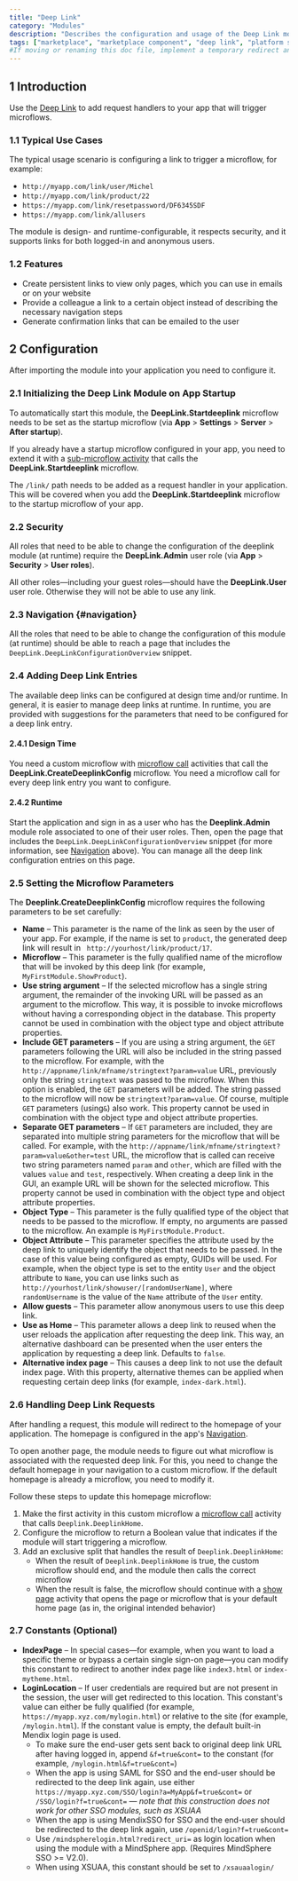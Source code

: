 ```yaml
---
title: "Deep Link"
category: "Modules"
description: "Describes the configuration and usage of the Deep Link module, which is available in the Mendix Marketplace."
tags: ["marketplace", "marketplace component", "deep link", "platform support"]
#If moving or renaming this doc file, implement a temporary redirect and let the respective team know they should update the URL in the product. See Mapping to Products for more details.
---
```


## 1 Introduction

Use the [Deep Link](https://marketplace.mendix.com/link/component/43/) to add request handlers to your app that will trigger microflows.

### 1.1 Typical Use Cases

The typical usage scenario is configuring a link to trigger a microflow, for example: 

* `http://myapp.com/link/user/Michel`
* `http://myapp.com/link/product/22`
* `https://myapp.com/link/resetpassword/DF6345SDF`
* `https://myapp.com/link/allusers`

The module is design- and runtime-configurable, it respects security, and it supports links for both logged-in and anonymous users.

### 1.2 Features

* Create persistent links to view only pages, which you can use in emails or on your website
* Provide a colleague a link to a certain object instead of describing the necessary navigation steps
* Generate confirmation links that can be emailed to the user

## 2 Configuration

After importing the module into your application you need to configure it.

### 2.1 Initializing the Deep Link Module on App Startup

To automatically start this  module, the **DeepLink.Startdeeplink** microflow needs to be set as the startup microflow (via **App** > **Settings** > **Server** > **After startup**). 

If you already have a startup microflow configured in your app, you need to extend it with a [sub-microflow activity](/howto/logic-business-rules/extract-and-use-sub-microflows) that calls the **DeepLink.Startdeeplink** microflow.

The `/link/` path needs to be added as a request handler in your application. This will be covered when you add the **DeepLink.Startdeeplink** microflow to the startup microflow of your app.

### 2.2 Security

All roles that need to be able to change the configuration of the deeplink module (at runtime) require the **DeepLink.Admin** user role (via **App** > **Security** > **User roles**).

All other roles—including your guest roles—should have the **DeepLink.User** user role. Otherwise they will not be able to use any link.

### 2.3 Navigation {#navigation}

All the roles that need to be able to change the configuration of this module (at runtime) should be able to reach a page that includes the `DeepLink.DeepLinkConfigurationOverview` snippet.

### 2.4 Adding Deep Link Entries

The available deep links can be configured at design time and/or runtime. In general, it is easier to manage deep links at runtime. In runtime, you are provided with suggestions for the parameters that need to be configured for a deep link entry.

#### 2.4.1 Design Time

You need a custom microflow with [microflow call](/refguide/microflow-call) activities that call the **DeepLink.CreateDeeplinkConfig** microflow. You need a microflow call for every deep link entry you want to configure.

#### 2.4.2 Runtime

Start the application and sign in as a user who has the **Deeplink.Admin** module role associated to one of their user roles. Then, open the page that includes the `DeepLink.DeepLinkConfigurationOverview` snippet (for more information, see [Navigation](#navigation) above). You can manage all the deep link configuration entries on this page.

### 2.5 Setting the Microflow Parameters

The **Deeplink.CreateDeeplinkConfig** microflow requires the following parameters to be set carefully:

* **Name** – This parameter is the name of the link as seen by the user of your app. For example, if the name is set to `product`, the generated deep link will result in ` http://yourhost/link/product/17`.
* **Microflow** – This parameter is the fully qualified name of the microflow that will be invoked by this deep link (for example, `MyFirstModule.ShowProduct`).
* **Use string argument** – If the selected microflow has a single string argument, the remainder of the invoking URL will be passed as an argument to the microflow. This way, it is possible to invoke microflows without having a corresponding object in the database. This property cannot be used in combination with the object type and object attribute properties.
* **Include GET parameters** – If you are using a string argument, the `GET` parameters following the URL will also be included in the string passed to the microflow. For example, with the `http://appname/link/mfname/stringtext?param=value` URL, previously only the string `stringtext` was passed to the microflow. When this option is enabled, the `GET` parameters will be added. The string passed to the microflow will now be `stringtext?param=value`. Of course, multiple `GET` parameters (using`&`) also work. This property cannot be used in combination with the object type and object attribute properties.
* **Separate GET parameters** – If `GET` parameters are included, they are separated into multiple string parameters for the microflow that will be called. For example, with the `http://appname/link/mfname/stringtext?param=value&other=test` URL, the microflow that is called can receive two string parameters named `param` and `other`, which are filled with the values `value` and `test`, respectively. When creating a deep link in the GUI, an example URL will be shown for the selected microflow. This property cannot be used in combination with the object type and object attribute properties.
* **Object Type** – This parameter is the fully qualified type of the object that needs to be passed to the microflow. If empty, no arguments are passed to the microflow. An example is `MyFirstModule.Product`.
* **Object Attribute** – This parameter specifies the attribute used by the deep link to uniquely identify the object that needs to be passed. In the case of this value being configured as empty, GUIDs will be used. For example, when the object type is set to the entity `User` and the object attribute to `Name`, you can use links such as `http://yourhost/link/showuser/[randomUserName]`, where `randomUsername` is the value of the `Name` attribute of the `User` entity.
* **Allow guests** – This parameter allow anonymous users to use this deep link.
* **Use as Home** – This parameter allows a deep link to reused when the user reloads the application after requesting the deep link. This way, an alternative dashboard can be presented when the user enters the application by requesting a deep link. Defaults to `false`.
* **Alternative index page** – This causes a deep link to not use the default index page. With this property, alternative themes can be applied when requesting certain deep links (for example, `index-dark.html`).

### 2.6 Handling Deep Link Requests

After handling a request, this module will redirect to the homepage of your application. The homepage is configured in the app's [Navigation](/refguide/navigation).

To open another page, the module needs to figure out what microflow is associated with the requested deep link. For this, you need to change the default homepage in your navigation to a custom microflow. If the default homepage is already a microflow, you need to modify it.

Follow these steps to update this homepage microflow:

1. Make the first activity in this custom microflow a [microflow call](/refguide/microflow-call) activity that calls `Deeplink.DeeplinkHome`.
2. Configure the microflow to return a Boolean value that indicates if the module will start triggering a microflow.
3. Add an exclusive split that handles the result of `Deeplink.DeeplinkHome`:
	* When the result of `Deeplink.DeeplinkHome` is true, the custom microflow should end, and the module then calls the correct microflow
	* When the result is false, the microflow should continue with a [show page](/refguide/show-page) activity that opens the page or microflow that is your default home page (as in, the original intended behavior)

### 2.7 Constants (Optional)

* **IndexPage** – In special cases—for example, when you want to load a specific theme or bypass a certain single sign-on page—you can modify this constant to redirect to another index page like `index3.html` or `index-mytheme.html`.
* **LoginLocation** – If user credentials are required but are not present in the session, the user will get redirected to this location. This constant's value can either be fully qualified (for example, `https://myapp.xyz.com/mylogin.html`) or relative to the site (for example, `/mylogin.html`). If the constant value is empty, the default built-in Mendix login page is used.
	* To make sure the end-user gets sent back to original deep link URL after having logged in, append `&f=true&cont=` to the constant (for example, `/mylogin.html&f=true&cont=`)
	* When the app is using SAML for SSO and the end-user should be redirected to the deep link again, use either `https://myapp.xyz.com/SSO/login?a=MyApp&f=true&cont=` or `/SSO/login?f=true&cont=` — *note that this construction does not work for other SSO modules, such as XSUAA*
	* When the app is using MendixSSO for SSO and the end-user should be redirected to the deep link again, use `/openid/login?f=true&cont=`
	* Use `/mindspherelogin.html?redirect_uri=` as login location when using the module with a MindSphere app. (Requires MindSphere SSO >= V2.0).
  * When using XSUAA, this constant should be set to `/xsauaalogin/`
